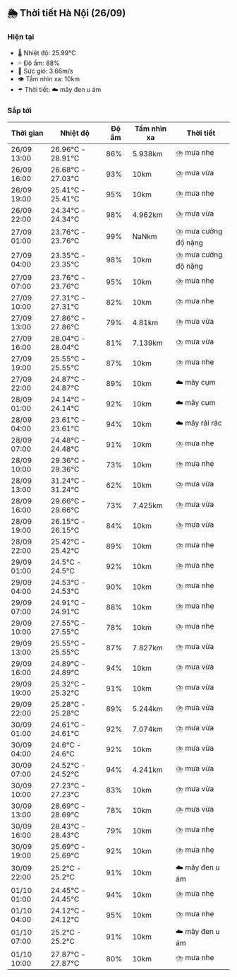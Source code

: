 ## 🌦️ Thời tiết Hà Nội (26/09)

### Hiện tại

- 🌡️ Nhiệt độ: 25.99℃
- 💦 Độ ẩm: 88%
- 💨 Sức gió: 3.66m/s
- 👁️ Tầm nhìn xa: 10km
- ☂️ Thời tiết: ☁️ mây đen u ám

### Sắp tới

| Thời gian | Nhiệt độ | Độ ẩm | Tầm nhìn xa | Thời tiết |
| --- | --- | --- | --- | --- |
| 26/09 13:00 | 26.96℃ - 28.91℃ | 86% | 5.938km | ⛈️ mưa nhẹ |
| 26/09 16:00 | 26.68℃ - 27.03℃ | 93% | 10km | ⛈️ mưa vừa |
| 26/09 19:00 | 25.41℃ - 25.41℃ | 95% | 10km | ⛈️ mưa nhẹ |
| 26/09 22:00 | 24.34℃ - 24.34℃ | 98% | 4.962km | ⛈️ mưa vừa |
| 27/09 01:00 | 23.76℃ - 23.76℃ | 99% | NaNkm | ⛈️ mưa cường độ nặng |
| 27/09 04:00 | 23.35℃ - 23.35℃ | 98% | 10km | ⛈️ mưa cường độ nặng |
| 27/09 07:00 | 23.76℃ - 23.76℃ | 95% | 10km | ⛈️ mưa nhẹ |
| 27/09 10:00 | 27.31℃ - 27.31℃ | 82% | 10km | ⛈️ mưa nhẹ |
| 27/09 13:00 | 27.86℃ - 27.86℃ | 79% | 4.81km | ⛈️ mưa vừa |
| 27/09 16:00 | 28.04℃ - 28.04℃ | 81% | 7.139km | ⛈️ mưa vừa |
| 27/09 19:00 | 25.55℃ - 25.55℃ | 87% | 10km | ⛈️ mưa nhẹ |
| 27/09 22:00 | 24.87℃ - 24.87℃ | 89% | 10km | ☁️ mây cụm |
| 28/09 01:00 | 24.14℃ - 24.14℃ | 92% | 10km | ☁️ mây cụm |
| 28/09 04:00 | 23.61℃ - 23.61℃ | 94% | 10km | ☁️ mây rải rác |
| 28/09 07:00 | 24.48℃ - 24.48℃ | 91% | 10km | ⛈️ mưa nhẹ |
| 28/09 10:00 | 29.36℃ - 29.36℃ | 73% | 10km | ⛈️ mưa nhẹ |
| 28/09 13:00 | 31.24℃ - 31.24℃ | 62% | 10km | ⛈️ mưa vừa |
| 28/09 16:00 | 29.66℃ - 29.66℃ | 73% | 7.425km | ⛈️ mưa vừa |
| 28/09 19:00 | 26.15℃ - 26.15℃ | 84% | 10km | ⛈️ mưa vừa |
| 28/09 22:00 | 25.42℃ - 25.42℃ | 89% | 10km | ⛈️ mưa nhẹ |
| 29/09 01:00 | 24.5℃ - 24.5℃ | 92% | 10km | ⛈️ mưa nhẹ |
| 29/09 04:00 | 24.53℃ - 24.53℃ | 90% | 10km | ⛈️ mưa nhẹ |
| 29/09 07:00 | 24.91℃ - 24.91℃ | 88% | 10km | ⛈️ mưa nhẹ |
| 29/09 10:00 | 27.55℃ - 27.55℃ | 78% | 10km | ⛈️ mưa nhẹ |
| 29/09 13:00 | 25.55℃ - 25.55℃ | 87% | 7.827km | ⛈️ mưa vừa |
| 29/09 16:00 | 24.89℃ - 24.89℃ | 94% | 10km | ⛈️ mưa vừa |
| 29/09 19:00 | 25.32℃ - 25.32℃ | 91% | 10km | ⛈️ mưa vừa |
| 29/09 22:00 | 25.28℃ - 25.28℃ | 89% | 5.244km | ⛈️ mưa vừa |
| 30/09 01:00 | 24.61℃ - 24.61℃ | 92% | 7.074km | ⛈️ mưa vừa |
| 30/09 04:00 | 24.6℃ - 24.6℃ | 92% | 10km | ⛈️ mưa vừa |
| 30/09 07:00 | 24.52℃ - 24.52℃ | 94% | 4.241km | ⛈️ mưa vừa |
| 30/09 10:00 | 27.23℃ - 27.23℃ | 83% | 10km | ⛈️ mưa vừa |
| 30/09 13:00 | 28.69℃ - 28.69℃ | 78% | 10km | ⛈️ mưa vừa |
| 30/09 16:00 | 28.43℃ - 28.43℃ | 79% | 10km | ⛈️ mưa nhẹ |
| 30/09 19:00 | 25.69℃ - 25.69℃ | 92% | 10km | ⛈️ mưa nhẹ |
| 30/09 22:00 | 25.2℃ - 25.2℃ | 91% | 10km | ☁️ mây đen u ám |
| 01/10 01:00 | 24.45℃ - 24.45℃ | 94% | 10km | ⛈️ mưa nhẹ |
| 01/10 04:00 | 24.12℃ - 24.12℃ | 95% | 10km | ⛈️ mưa nhẹ |
| 01/10 07:00 | 25.2℃ - 25.2℃ | 91% | 10km | ☁️ mây đen u ám |
| 01/10 10:00 | 27.87℃ - 27.87℃ | 80% | 10km | ⛈️ mưa nhẹ |
